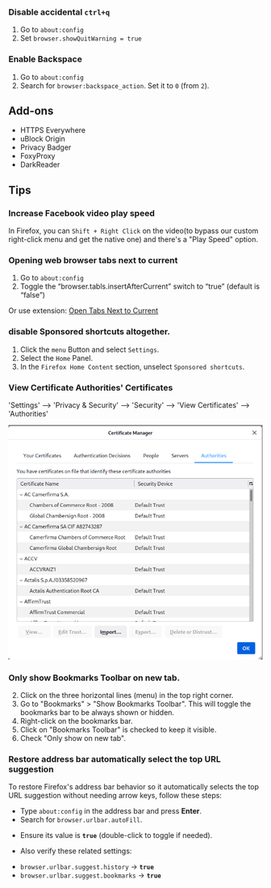 ### Disable accidental `ctrl+q`

1. Go to `about:config`
2. Set `browser.showQuitWarning = true`

### Enable Backspace

1. Go to `about:config`
2. Search for `browser:backspace_action`. Set it to `0` (from `2`).


## Add-ons

* HTTPS Everywhere 
* uBlock Origin
* Privacy Badger
* FoxyProxy
* DarkReader

## Tips 

### Increase Facebook video play speed

In Firefox, you can `Shift + Right Click` on the video(to bypass our custom right-click menu and get the native one) and there's a "Play Speed" option.

### Opening web browser tabs next to current

1. Go to `about:config`
2. Toggle the “browser.tabls.insertAfterCurrent” switch to “true” (default is “false”)

Or use extension: [Open Tabs Next to Current](https://addons.mozilla.org/en-US/firefox/addon/open-tabs-next-to-current/)

### disable Sponsored shortcuts altogether.

1. Click the `menu` Button and select `Settings`.
2. Select the `Home` Panel.
3. In the `Firefox Home Content` section, unselect `Sponsored shortcuts`.

### View Certificate Authorities' Certificates

'Settings' --> 'Privacy & Security' --> 'Security' --> 'View Certificates' --> 'Authorities'

![](images/firefox/ca.png)

### Only show Bookmarks Toolbar on new tab.

2. Click on the three horizontal lines (menu) in the top right corner.
3. Go to "Bookmarks" > "Show Bookmarks Toolbar". This will toggle the bookmarks bar to be always shown or hidden.
4. Right-click on the bookmarks bar.
5. Click on "Bookmarks Toolbar" is checked to keep it visible.
6. Check "Only show on new tab".

### Restore address bar automatically select the top URL suggestion

To restore Firefox's address bar behavior so it automatically selects the top URL suggestion without needing arrow keys, follow these steps:

- Type `about:config` in the address bar and press **Enter**.
- Search for `browser.urlbar.autoFill`.
 * Ensure its value is **`true`** (double-click to toggle if needed).
- Also verify these related settings:
 * `browser.urlbar.suggest.history` → **`true`**
 * `browser.urlbar.suggest.bookmarks` → **`true`**
